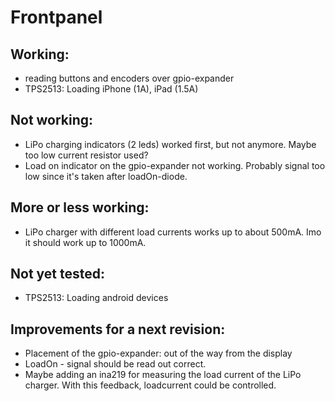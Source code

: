 Frontpanel
==========

Working:
--------
 * reading buttons and encoders over gpio-expander
 * TPS2513: Loading iPhone (1A), iPad (1.5A)

Not working:
------------
 * LiPo charging indicators (2 leds) worked first, but not anymore. Maybe too low current resistor used?
 * Load on  indicator on the gpio-expander not working. Probably signal too low since it's taken after loadOn-diode.

More or less working:
---------------------
 * LiPo charger with different load currents works up to about 500mA. Imo it should work up to 1000mA. 

Not yet tested:
---------------
 * TPS2513: Loading android devices

Improvements for a next revision:
---------------------------------
 * Placement of the gpio-expander: out of the way from the display
 * LoadOn - signal should be read out correct.
 * Maybe adding an ina219 for measuring the load current of the LiPo charger. With this feedback, loadcurrent could be controlled.
